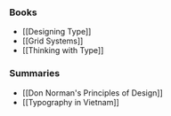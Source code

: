 ### Books

- [[Designing Type]]
- [[Grid Systems]]
- [[Thinking with Type]]

### Summaries

- [[Don Norman's Principles of Design]]
- [[Typography in Vietnam]]